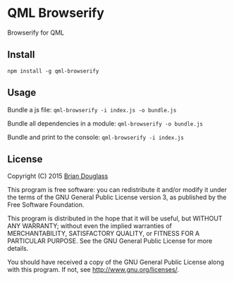 # QML Browserify #

Browserify for QML

## Install ##

`npm install -g qml-browserify`

## Usage ##

Bundle a js file: `qml-browserify -i index.js -o bundle.js`

Bundle all dependencies in a module: `qml-browserify -o bundle.js`

Bundle and print to the console: `qml-browserify -i index.js`

## License ##

Copyright (C) 2015 [Brian Douglass](http://bhdouglass.com/)

This program is free software: you can redistribute it and/or modify it under the terms of the GNU General Public License version 3, as published
by the Free Software Foundation.

This program is distributed in the hope that it will be useful, but WITHOUT ANY WARRANTY; without even the implied warranties of MERCHANTABILITY, SATISFACTORY QUALITY, or FITNESS FOR A PARTICULAR PURPOSE.  See the GNU General Public License for more details.

You should have received a copy of the GNU General Public License along with this program.  If not, see <http://www.gnu.org/licenses/>.
